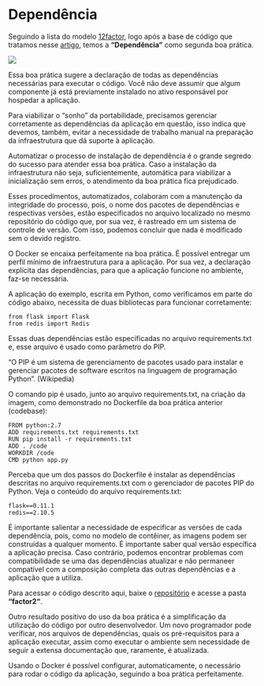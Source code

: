# Dependência

Seguindo a lista do modelo [12factor](http://12factor.net/), logo após a base de código que tratamos nesse [artigo](http://techfree.com.br/2016/06/dockerizando-aplicacoes-base-de-codigo/), temos a **“Dependência”** como segunda boa prática.

![](images/dependencia.png)

Essa boa prática sugere a declaração de todas as dependências necessárias para executar o código. Você não deve assumir que algum componente já está previamente instalado no ativo responsável por hospedar a aplicação.

Para viabilizar o “sonho” da portabilidade, precisamos gerenciar corretamente as dependências da aplicação em questão, isso indica que devemos, também, evitar a necessidade de trabalho manual na preparação da infraestrutura que dá suporte à aplicação.

Automatizar o processo de instalação de dependência é o grande segredo do sucesso para atender essa boa prática. Caso a instalação da infraestrutura não seja, suficientemente, automática para viabilizar a inicialização sem erros, o atendimento da boa prática fica prejudicado.

Esses procedimentos, automatizados, colaboram com a manutenção da integridade do processo, pois, o nome dos pacotes de dependências e respectivas versões, estão especificados no arquivo localizado no mesmo repositório do código que, por sua vez, é rastreado em um sistema de controle de versão. Com isso, podemos concluir que nada é modificado sem o devido registro.

O Docker se encaixa perfeitamente na boa prática. É possível entregar um perfil mínimo de infraestrutura para a aplicação. Por sua vez, a declaração explícita das dependências, para que a aplicação funcione no ambiente, faz-se necessária. 

A aplicação do exemplo, escrita em Python, como verificamos em parte do código abaixo, necessita de duas bibliotecas para funcionar corretamente:

```
from flask import Flask
from redis import Redis
```

Essas duas dependências estão especificadas no arquivo requirements.txt e, esse arquivo é usado como parâmetro do PIP.

“O PIP é um sistema de gerenciamento de pacotes usado para instalar e gerenciar pacotes de software escritos na linguagem de programação Python”. (Wikipedia)

O comando pip é usado, junto ao arquivo requirements.txt, na criação da imagem, como demonstrado no Dockerfile da boa prática anterior (codebase):

```
FROM python:2.7
ADD requirements.txt requirements.txt
RUN pip install -r requirements.txt
ADD . /code
WORKDIR /code
CMD python app.py
```

Perceba que um dos passos do Dockerfile é instalar as dependências descritas no arquivo requirements.txt com o gerenciador de pacotes PIP do Python. Veja o conteúdo do arquivo requirements.txt:

```
flask==0.11.1
redis==2.10.5
```

É importante salientar a necessidade de especificar as versões de cada dependência, pois, como no modelo de contêiner, as imagens podem ser construídas a qualquer momento. É importante saber qual versão específica a aplicação precisa. Caso contrário, podemos encontrar problemas com compatibilidade se uma das dependências atualizar e não permaneer compatível com a composição completa das outras dependências e a aplicação que a utiliza.

Para acessar o código descrito aqui, baixe o [repositório](https://github.com/gomex/exemplo-12factor-docker) e acesse a pasta **“factor2“**.

Outro resultado positivo do uso da boa prática é a simplificação da utilização do código por outro desenvolvedor. Um novo programador pode verificar, nos arquivos de dependências, quais os pré-requisitos para a aplicação executar, assim como executar o ambiente sem necessidade de seguir a extensa documentação que, raramente, é atualizada.

Usando o Docker é possível configurar, automaticamente, o necessário para rodar o código da aplicação, seguindo a boa prática perfeitamente.
